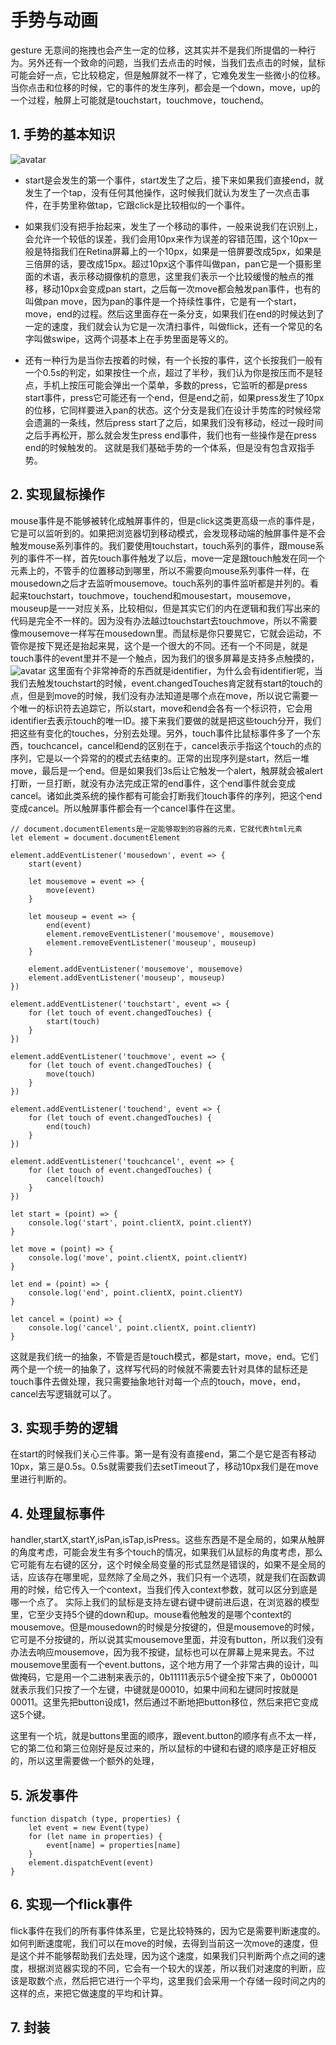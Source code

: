 # 手势与动画

gesture
无意间的拖拽也会产生一定的位移，这其实并不是我们所提倡的一种行为。另外还有一个致命的问题，当我们去点击的时候，当我们去点击的时候，鼠标可能会好一点，它比较稳定，但是触屏就不一样了，它难免发生一些微小的位移。当你点击和位移的时候，它的事件的发生序列，都会是一个down，move，up的一个过程，触屏上可能就是touchstart，touchmove，touchend。

## 1. 手势的基本知识
![avatar](img/gesture.png)
- start是会发生的第一个事件，start发生了之后，接下来如果我们直接end，就发生了一个tap，没有任何其他操作，这时候我们就认为发生了一次点击事件，在手势里称做tap，它跟click是比较相似的一个事件。

- 如果我们没有把手抬起来，发生了一个移动的事件，一般来说我们在识别上，会允许一个较低的误差，我们会用10px来作为误差的容错范围，这个10px一般是特指我们在Retina屏幕上的一个10px，如果是一倍屏要改成5px，如果是三倍屏的话，要改成15px。超过10px这个事件叫做pan，pan它是一个摄影里面的术语，表示移动摄像机的意思，这里我们表示一个比较缓慢的触点的推移，移动10px会变成pan start，之后每一次move都会触发pan事件，也有的叫做pan move，因为pan的事件是一个持续性事件，它是有一个start，move，end的过程。然后这里面存在一条分支，如果我们在end的时候达到了一定的速度，我们就会认为它是一次清扫事件，叫做flick，还有一个常见的名字叫做swipe，这两个词基本上在手势里面是等义的。

- 还有一种行为是当你去按着的时候，有一个长按的事件，这个长按我们一般有一个0.5s的判定，如果按住一个点，超过了半秒，我们认为你是按压而不是轻点，手机上按压可能会弹出一个菜单，多数的press，它监听的都是press start事件，press它可能还有一个end，但是end之前，如果press发生了10px的位移，它同样要进入pan的状态。这个分支是我们在设计手势库的时候经常会遗漏的一条线，然后press start了之后，如果我们没有移动，经过一段时间之后手再松开，那么就会发生press end事件，我们也有一些操作是在press end的时候触发的。
这就是我们基础手势的一个体系，但是没有包含双指手势。

## 2. 实现鼠标操作
mouse事件是不能够被转化成触屏事件的，但是click这类更高级一点的事件是，它是可以监听到的。如果把浏览器切到移动模式，会发现移动端的触屏事件是不会触发mouse系列事件的。我们要使用touchstart，touch系列的事件，跟mouse系列的事件不一样，首先touch事件触发了以后，move一定是跟touch触发在同一个元素上的，不管手的位置移动到哪里，所以不需要向mouse系列事件一样，在mousedown之后才去监听mousemove。touch系列的事件监听都是并列的。看起来touchstart，touchmove，touchend和mousestart，mousemove，mouseup是一一对应关系，比较相似，但是其实它们的内在逻辑和我们写出来的代码是完全不一样的。因为没有办法越过touchstart去touchmove，所以不需要像mousemove一样写在mousedown里。而鼠标是你只要晃它，它就会运动，不管你是按下晃还是抬起来晃，这个是一个很大的不同。还有一个不同是，就是touch事件的event里并不是一个触点，因为我们的很多屏幕是支持多点触摸的，
![avatar](img/changedTouches.png)
这里面有个非常神奇的东西就是identifier，为什么会有identifier呢，当我们去触发touchstart的时候，event.changedTouches肯定就有start的touch的点，但是到move的时候，我们没有办法知道是哪个点在move，所以说它需要一个唯一的标识符去追踪它，所以start，move和end会各有一个标识符，它会用identifier去表示touch的唯一ID。接下来我们要做的就是把这些touch分开，我们把这些有变化的touches，分别去处理。另外，touch事件比鼠标事件多了一个东西，touchcancel，cancel和end的区别在于，cancel表示手指这个touch的点的序列，它是以一个异常的的模式去结束的。正常的出现序列是start，然后一堆move，最后是一个end。但是如果我们3s后让它触发一个alert，触屏就会被alert打断，一旦打断，就没有办法完成正常的end事件，这个end事件就会变成cancel。诸如此类系统的操作都有可能会打断我们touch事件的序列，把这个end变成cancel。所以触屏事件都会有一个cancel事件在这里。
```
// document.documentElements是一定能够取到的容器的元素，它就代表html元素
let element = document.documentElement

element.addEventListener('mousedown', event => {
    start(event)

    let mousemove = event => {
        move(event)
    }

    let mouseup = event => {
        end(event)
        element.removeEventListener('mousemove', mousemove)
        element.removeEventListener('mouseup', mouseup)
    }

    element.addEventListener('mousemove', mousemove)
    element.addEventListener('mouseup', mouseup)
})

element.addEventListener('touchstart', event => {
    for (let touch of event.changedTouches) {
        start(touch)
    }
})

element.addEventListener('touchmove', event => {
    for (let touch of event.changedTouches) {
        move(touch)
    }
})

element.addEventListener('touchend', event => {
    for (let touch of event.changedTouches) {
        end(touch)
    }
})

element.addEventListener('touchcancel', event => {
    for (let touch of event.changedTouches) {
        cancel(touch)
    }
})

let start = (point) => {
    console.log('start', point.clientX, point.clientY)
}

let move = (point) => {
    console.log('move', point.clientX, point.clientY)
}

let end = (point) => {
    console.log('end', point.clientX, point.clientY)
}

let cancel = (point) => {
    console.log('cancel', point.clientX, point.clientY)
}
```
这就是我们统一的抽象，不管是否是touch模式，都是start，move，end。它们两个是一个统一的抽象了，这样写代码的时候就不需要去针对具体的鼠标还是touch事件去做处理，我只需要抽象地针对每一个点的touch，move，end，cancel去写逻辑就可以了。

## 3. 实现手势的逻辑
在start的时候我们关心三件事。第一是有没有直接end，第二个是它是否有移动10px，第三是0.5s。0.5s就需要我们去setTimeout了，移动10px我们是在move里进行判断的。
## 4. 处理鼠标事件
handler,startX,startY,isPan,isTap,isPress。这些东西是不是全局的，如果从触屏的角度考虑，可能会发生有多个touch的情况，如果我们从鼠标的角度考虑，那么它可能有左右键的区分，这个时候全局变量的形式显然是错误的，如果不是全局的话，应该存在哪里呢，显然除了全局之外，我们只有一个选项，就是我们在函数调用的时候，给它传入一个context，当我们传入context参数，就可以区分到底是哪一个点了。
实际上我们的鼠标是支持左键右键中键前进后退，在浏览器的模型里，它至少支持5个键的down和up。mouse看他触发的是哪个context的mousemove。但是mousedown的时候是分按键的，但是mousemove的时候，它可是不分按键的，所以说其实mousemove里面，并没有button，所以我们没有办法去响应mousemove，因为我不按键，鼠标也可以在屏幕上晃来晃去。不过mousemove里面有一个event.buttons，这个地方用了一个非常古典的设计，叫做掩码，它是用一个二进制来表示的，0b11111表示5个键全按下来了，0b00001就表示我们只按了一个左键，中键就是00010，如果中间和左键同时按就是00011。这里先把button设成1，然后通过不断地把button移位，然后来把它变成这5个键。

这里有一个坑，就是buttons里面的顺序，跟event.button的顺序有点不太一样，它的第二位和第三位刚好是反过来的，所以鼠标的中键和右键的顺序是正好相反的，所以这里需要做一个额外的处理，

## 5. 派发事件
```
function dispatch (type, properties) {
    let event = new Event(type)
    for (let name in properties) {
        event[name] = properties[name]
    }
    element.dispatchEvent(event)
}
```

## 6. 实现一个flick事件
flick事件在我们的所有事件体系里，它是比较特殊的，因为它是需要判断速度的。如何判断速度呢，我们可以在move的时候，去得到当前这一次move的速度，但是这个并不能够帮助我们去处理，因为这个速度，如果我们只判断两个点之间的速度，根据浏览器实现的不同，它会有一个较大的误差，所以我们对速度的判断，应该是取数个点，然后把它进行一个平均，这里我们会采用一个存储一段时间之内的这样的点，来把它做速度的平均和计算。

## 7. 封装

